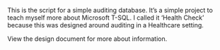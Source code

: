 This is the script for a simple auditing database. It’s a simple project to teach myself more about Microsoft T-SQL. I called it ‘Health Check’ because this was designed around auditing in a Healthcare setting.

View the design document for more about information.
